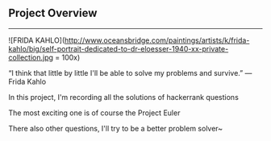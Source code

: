 ## Project Overview

------
![FRIDA KAHLO](http://www.oceansbridge.com/paintings/artists/k/frida-kahlo/big/self-portrait-dedicated-to-dr-eloesser-1940-xx-private-collection.jpg = 100x)

“I think that little by little I'll be able to solve my problems and survive.” ― Frida Kahlo

In this project, I'm recording all the solutions of hackerrank questions

The most exciting one is of course the Project Euler

There also other questions, I'll try to be a better problem solver~ 
